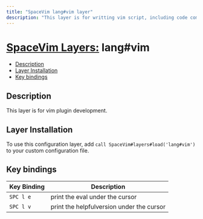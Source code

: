 ```yaml
---
title: "SpaceVim lang#vim layer"
description: "This layer is for writting vim script, including code completion, syntax checking and buffer formatting"
---
```


# [SpaceVim Layers:](https://spacevim.org/layers) lang#vim

<!-- vim-markdown-toc GFM -->

- [Description](#description)
- [Layer Installation](#layer-installation)
- [Key bindings](#key-bindings)

<!-- vim-markdown-toc -->

## Description

This layer is for vim plugin development.

## Layer Installation

To use this configuration layer, add `call SpaceVim#layers#load('lang#vim')` to your custom configuration file.

## Key bindings

| Key Binding | Description                               |
| ----------- | ----------------------------------------- |
| `SPC l e`   | print the eval under the cursor           |
| `SPC l v`   | print the helpfulversion under the cursor |
